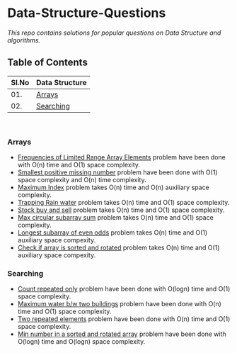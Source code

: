 # Data-Structure-Questions
*This repo contains solutions for popular questions on Data Structure and algorithms.*
## Table of Contents


| Sl.No|  Data Structure       |
|------|------------------|
| 01. |[Arrays](#arrays)|
| 02. |[Searching](#searching)|

<br/>

### Arrays
  * [Frequencies of Limited Range Array Elements](https://github.com/ArpitSachan/Data-Structure-Questions/blob/master/Array/Frequencies%20of%20Limited%20Range%20Array%20Elements.cpp) problem have been done with O(n) time and O(1) space complexity.
  * [Smallest positive missing number](https://github.com/ArpitSachan/Data-Structure-Questions/blob/master/Array/smallest%20positive%20missing%20number.cpp) problem have been done with O(1) space complexity and O(n) time complexity.
  * [Maximum Index](https://github.com/ArpitSachan/Data-Structure-Questions/blob/master/Array/Maximum%20Index.cpp) problem takes O(n) time and O(n) auxiliary space complexity.
  * [Trapping Rain water](https://github.com/ArpitSachan/Data-Structure-Questions/blob/master/Array/Trapping%20rain%20water.cpp) problem takes O(n) time and O(1) space complexity.
  * [Stock buy and sell](https://github.com/ArpitSachan/Data-Structure-Questions/blob/master/Array/Stock%20Buy%20and%20sell.cpp) problem takes O(n) time and O(1) space complexity.
  * [Max circular subarray sum](https://github.com/ArpitSachan/Data-Structure-Questions/blob/master/Array/Max%20circular%20subarray%20sum.cpp) problem takes O(n) time and O(1) space complexity.
  * [Longest subarray of even odds](https://github.com/ArpitSachan/Data-Structure-Questions/blob/master/Array/longest%20subarray%20of%20even%20odds.cpp) problem takes O(n) time and O(1) auxiliary space compexity.
  * [Check if array is sorted and rotated](https://github.com/ArpitSachan/Data-Structure-Questions/blob/master/Array/Check%20if%20array%20is%20sorted%20and%20rotated.cpp) problem takes O(n) time and O(1) auxiliary space compexity.
  
  ### Searching
  * [Count repeated only](https://github.com/ArpitSachan/Data-Structure-Questions/blob/master/Searching/Count%20only%20repeated.cpp) problem have been done with O(logn) time and O(1) space complexity.
  * [Maximum water b/w two buildings](https://github.com/ArpitSachan/Data-Structure-Questions/blob/master/Searching/Max%20water%20between%20two%20buildings.cpp) problem have been done with O(n) time and O(1) space complexity.
  * [Two repeated elements](https://practice.geeksforgeeks.org/problems/two-repeated-elements-1587115621/1/?track=SPCF-Searching&batchId=154) problem have been done with O(n) time and O(1) space complexity.
  * [Min number in a sorted and rotated array](https://github.com/ArpitSachan/Data-Structure-Questions/blob/master/Searching/Minimum%20no.%20in%20a%20sorted%20rotated%20array.cpp) problem have been done with O(logn) time and O(logn) space complexity.

